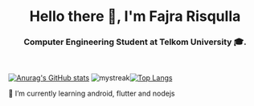 <h1 align="center">Hello there 👋, I'm Fajra Risqulla</h1>
<h3 align="center">Computer Engineering Student at Telkom University 🎓.</h3>
</br>

[![Anurag's GitHub stats](https://github-readme-stats.vercel.app/api?username=cisnux-seed)](https://github.com/anuraghazra/github-readme-stats)
<img src="https://github-readme-streak-stats.herokuapp.com/?user=cisnux-seed&theme=tokyonight" alt="mystreak"/>[![Top Langs](https://github-readme-stats.vercel.app/api/top-langs/?username=cisnux-seed&theme=algolia)](https://github.com/AnushkaWijegoonawardana97/github-readme-stats)

🌱 I’m currently learning android, flutter and nodejs
